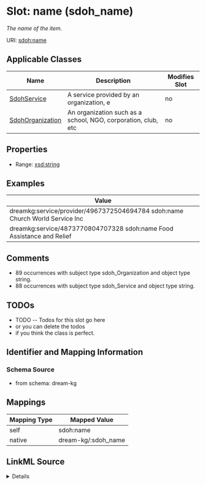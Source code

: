 

# Slot: name (sdoh_name)


_The name of the item._





URI: [sdoh:name](http://schema.org/name)



<!-- no inheritance hierarchy -->





## Applicable Classes

| Name | Description | Modifies Slot |
| --- | --- | --- |
| [SdohService](../classes/SdohService.md) | A service provided by an organization, e |  no  |
| [SdohOrganization](../classes/SdohOrganization.md) | An organization such as a school, NGO, corporation, club, etc |  no  |







## Properties

* Range: [xsd:string](http://www.w3.org/2001/XMLSchema#string)






## Examples

| Value |
| --- |
| dreamkg:service/provider/4967372504694784 sdoh:name Church World Service Inc |
| dreamkg:service/4873770804707328 sdoh:name Food Assistance and Relief |

## Comments

* 89 occurrences with subject type sdoh_Organization and object type string.
* 88 occurrences with subject type sdoh_Service and object type string.

## TODOs

* TODO -- Todos for this slot go here
* or you can delete the todos
* if you think the class is perfect.

## Identifier and Mapping Information







### Schema Source


* from schema: dream-kg




## Mappings

| Mapping Type | Mapped Value |
| ---  | ---  |
| self | sdoh:name |
| native | dream-kg/:sdoh_name |




## LinkML Source

<details>
```yaml
name: sdoh_name
description: The name of the item.
title: name
todos:
- TODO -- Todos for this slot go here
- or you can delete the todos
- if you think the class is perfect.
comments:
- 89 occurrences with subject type sdoh_Organization and object type string.
- 88 occurrences with subject type sdoh_Service and object type string.
examples:
- value: dreamkg:service/provider/4967372504694784 sdoh:name Church World Service
    Inc
- value: dreamkg:service/4873770804707328 sdoh:name Food Assistance and Relief
from_schema: dream-kg
rank: 1000
slot_uri: sdoh:name
alias: sdoh_name
domain_of:
- sdoh_Organization
- sdoh_Service
range: string

```
</details>
